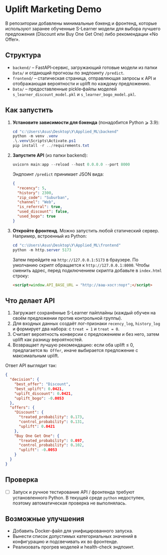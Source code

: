 # Uplift Marketing Demo

В репозитории добавлены минимальные бэкенд и фронтенд, которые используют заранее обученные S-Learner модели для выбора лучшего предложения (Discount или Buy One Get One) либо рекомендации «No Offer».

## Структура

- `backend/` – FastAPI‑сервис, загружающий готовые модели из папки `Data/` и отдающий прогнозы по эндпоинту `/predict`.
- `frontend/` – статическая страница, отправляющая запросы к API и отображающая вероятности и uplift по каждому предложению.
- `Data/` – предоставленные pickle‑файлы моделей `s_learner_discount_model.pkl` и `s_learner_bogo_model.pkl`.

## Как запустить

1. **Установите зависимости для бэкенда** (понадобится Python ⩾ 3.9):

   ```powershell
   cd "c:\Users\Asus\Desktop\У\Applied_ML\backend"
   python -m venv .venv
   .\.venv\Scripts\Activate.ps1
   pip install -r ../requirements.txt
   ```

2. **Запустите API** (из папки backend):

   ```powershell
   uvicorn main:app --reload --host 0.0.0.0 --port 8000
   ```

   Эндпоинт `/predict` принимает JSON вида:

   ```json
   {
     "recency": 5,
     "history": 2300,
     "zip_code": "Suburban",
     "channel": "Web",
     "is_referral": true,
     "used_discount": false,
     "used_bogo": true
   }
   ```

3. **Откройте фронтенд**. Можно запустить любой статический сервер. Например, встроенный из Python:

   ```powershell
   cd "c:\Users\Asus\Desktop\У\Applied_ML\frontend"
   python -m http.server 5173
   ```

   Затем перейдите на `http://127.0.0.1:5173` в браузере. По умолчанию скрипт обращается к `http://127.0.0.1:8000`. Чтобы сменить адрес, перед подключением скрипта добавьте в `index.html` строку:

   ```html
   <script>window.API_BASE_URL = "http://ваш-хост:порт";</script>
   ```

## Что делает API

1. Загружает сохранённые S-Learner пайплайны (каждый обучен на своём предложении против контрольной группы).
2. Для входных данных создаёт лог-признаки `recency_log`, `history_log` и формирует два набора: с `treat = 1` и `treat = 0`.
3. Считает вероятность конверсии с предложением и без него, затем uplift как разницу вероятностей.
4. Возвращает лучшую рекомендацию: если оба uplift ≤ 0, предлагается `No Offer`, иначе выбирается предложение с максимальным uplift.

Ответ API выглядит так:

```json
{
  "decision": {
    "best_offer": "Discount",
    "best_uplift": 0.0421,
    "uplift_discount": 0.0421,
    "uplift_bogo": -0.0053
  },
  "offers": {
    "Discount": {
      "treated_probability": 0.173,
      "control_probability": 0.131,
      "uplift": 0.0421
    },
    "Buy One Get One": {
      "treated_probability": 0.097,
      "control_probability": 0.102,
      "uplift": -0.0053
    }
  }
}
```

## Проверка

- [ ] Запуск и ручное тестирование API / фронтенда требуют установленного Python. В текущей среде `python` недоступен, поэтому автоматическая проверка не выполнялась.

## Возможные улучшения

- Добавить Docker-файл для унифицированного запуска.
- Вынести список допустимых категориальных значений в конфигурацию и подсвечивать их во фронтенде.
- Реализовать прогрев моделей и health-check эндпоинт.
